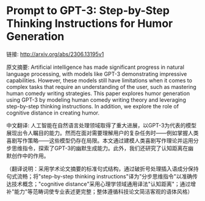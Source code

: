 # Prompt to GPT-3: Step-by-Step Thinking Instructions for Humor Generation

链接: http://arxiv.org/abs/2306.13195v1

原文摘要:
Artificial intelligence has made significant progress in natural language
processing, with models like GPT-3 demonstrating impressive capabilities.
However, these models still have limitations when it comes to complex tasks
that require an understanding of the user, such as mastering human comedy
writing strategies. This paper explores humor generation using GPT-3 by
modeling human comedy writing theory and leveraging step-by-step thinking
instructions. In addition, we explore the role of cognitive distance in
creating humor.

中文翻译:
人工智能在自然语言处理领域取得了重大进展，以GPT-3为代表的模型展现出令人瞩目的能力。然而在面对需要理解用户的复杂任务时——例如掌握人类喜剧写作策略——这些模型仍存在局限。本文通过建模人类喜剧写作理论并运用分步思维指令，探索了GPT-3的幽默生成能力。此外，我们还研究了认知距离在幽默创作中的作用。

（翻译说明：采用学术论文摘要的标准句式结构，通过破折号处理插入语成分保持句式流畅；将"step-by-step thinking instructions"译为"分步思维指令"以准确传达技术概念；"cognitive distance"采用心理学领域通用译法"认知距离"；通过增补"能力"等范畴词使专业表述更完整；整体遵循科技论文简洁客观的语体风格）

